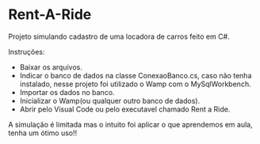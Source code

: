 # Rent-A-Ride
Projeto simulando cadastro de uma locadora de carros feito em C#.

Instruções:
- Baixar os arquivos.
- Indicar o banco de dados na classe ConexaoBanco.cs, caso não tenha instalado, nesse projeto foi utilizado 
o Wamp com o MySqlWorkbench.
- Importar os dados no banco.
- Inicializar o Wamp(ou qualquer outro banco de dados).
- Abrir pelo Visual Code ou pelo executavel chamado Rent a Ride.

A simulação é limitada mas o intuito foi aplicar o que aprendemos em aula, tenha um ótimo uso!!
